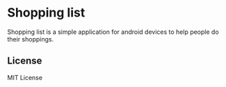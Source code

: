 # Shopping list
Shopping list is a simple application for android devices to help people do their shoppings.

## License
MIT License
